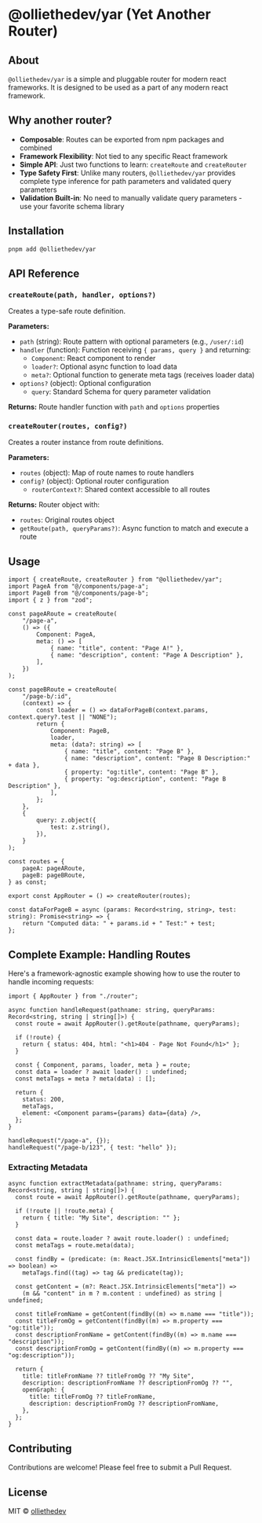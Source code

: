 # @olliethedev/yar (Yet Another Router)

## About

`@olliethedev/yar` is a simple and pluggable router for modern react frameworks. It is designed to be used as a part of any modern react framework.


## Why another router?

- **Composable**: Routes can be exported from npm packages and combined
- **Framework Flexibility**: Not tied to any specific React framework
- **Simple API**: Just two functions to learn: `createRoute` and `createRouter`
- **Type Safety First**: Unlike many routers, `@olliethedev/yar` provides complete type inference for path parameters and validated query parameters
- **Validation Built-in**: No need to manually validate query parameters - use your favorite schema library

## Installation

```bash
pnpm add @olliethedev/yar
```

## API Reference

### `createRoute(path, handler, options?)`

Creates a type-safe route definition.

**Parameters:**
- `path` (string): Route pattern with optional parameters (e.g., `/user/:id`)
- `handler` (function): Function receiving `{ params, query }` and returning:
  - `Component`: React component to render
  - `loader?`: Optional async function to load data
  - `meta?`: Optional function to generate meta tags (receives loader data)
- `options?` (object): Optional configuration
  - `query`: Standard Schema for query parameter validation

**Returns:** Route handler function with `path` and `options` properties

### `createRouter(routes, config?)`

Creates a router instance from route definitions.

**Parameters:**
- `routes` (object): Map of route names to route handlers
- `config?` (object): Optional router configuration
  - `routerContext?`: Shared context accessible to all routes

**Returns:** Router object with:
- `routes`: Original routes object
- `getRoute(path, queryParams?)`: Async function to match and execute a route


## Usage

```tsx
import { createRoute, createRouter } from "@olliethedev/yar";
import PageA from "@/components/page-a";
import PageB from "@/components/page-b";
import { z } from "zod";

const pageARoute = createRoute(
    "/page-a",
    () => ({
        Component: PageA,
        meta: () => [
            { name: "title", content: "Page A!" },
            { name: "description", content: "Page A Description" },
        ],
    })
);

const pageBRoute = createRoute(
    "/page-b/:id",
    (context) => {
        const loader = () => dataForPageB(context.params, context.query?.test || "NONE");
        return {
            Component: PageB,
            loader,
            meta: (data?: string) => [
                { name: "title", content: "Page B" },
                { name: "description", content: "Page B Description:" + data },
                { property: "og:title", content: "Page B" },
                { property: "og:description", content: "Page B Description" },
            ],
        };
    },
    {
        query: z.object({
            test: z.string(),
        }),
    }
);

const routes = {
    pageA: pageARoute,
    pageB: pageBRoute,
} as const;

export const AppRouter = () => createRouter(routes);

const dataForPageB = async (params: Record<string, string>, test: string): Promise<string> => {
    return "Computed data: " + params.id + " Test:" + test;
};

```

## Complete Example: Handling Routes

Here's a framework-agnostic example showing how to use the router to handle incoming requests:

```tsx
import { AppRouter } from "./router";

async function handleRequest(pathname: string, queryParams: Record<string, string | string[]>) {
  const route = await AppRouter().getRoute(pathname, queryParams);
  
  if (!route) {
    return { status: 404, html: "<h1>404 - Page Not Found</h1>" };
  }

  const { Component, params, loader, meta } = route;
  const data = loader ? await loader() : undefined;
  const metaTags = meta ? meta(data) : [];

  return {
    status: 200,
    metaTags,
    element: <Component params={params} data={data} />,
  };
}

handleRequest("/page-a", {});
handleRequest("/page-b/123", { test: "hello" });
```

### Extracting Metadata

```tsx
async function extractMetadata(pathname: string, queryParams: Record<string, string | string[]>) {
  const route = await AppRouter().getRoute(pathname, queryParams);
  
  if (!route || !route.meta) {
    return { title: "My Site", description: "" };
  }

  const data = route.loader ? await route.loader() : undefined;
  const metaTags = route.meta(data);

  const findBy = (predicate: (m: React.JSX.IntrinsicElements["meta"]) => boolean) =>
    metaTags.find((tag) => tag && predicate(tag));

  const getContent = (m?: React.JSX.IntrinsicElements["meta"]) =>
    (m && "content" in m ? m.content : undefined) as string | undefined;

  const titleFromName = getContent(findBy((m) => m.name === "title"));
  const titleFromOg = getContent(findBy((m) => m.property === "og:title"));
  const descriptionFromName = getContent(findBy((m) => m.name === "description"));
  const descriptionFromOg = getContent(findBy((m) => m.property === "og:description"));

  return {
    title: titleFromName ?? titleFromOg ?? "My Site",
    description: descriptionFromName ?? descriptionFromOg ?? "",
    openGraph: {
      title: titleFromOg ?? titleFromName,
      description: descriptionFromOg ?? descriptionFromName,
    },
  };
}
```


## Contributing

Contributions are welcome! Please feel free to submit a Pull Request.

## License

MIT © [olliethedev](https://github.com/olliethedev)